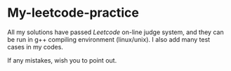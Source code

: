 # My-leetcode-practice

All my solutions have passed *Leetcode* on-line judge system, and they can be run in g++ compiling environment (linux/unix). I also add many test cases in my codes.

If any mistakes, wish you to point out.